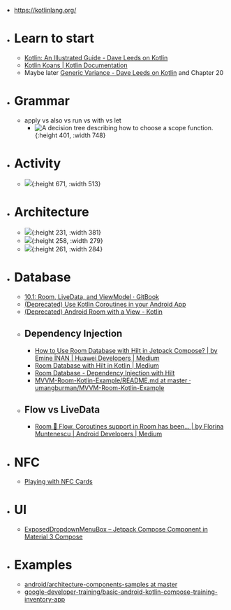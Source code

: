 - https://kotlinlang.org/
- # Learn to start
	- [Kotlin: An Illustrated Guide - Dave Leeds on Kotlin](https://typealias.com/start/)
	- [Kotlin Koans | Kotlin Documentation](https://kotlinlang.org/docs/koans.html)
	- Maybe later [Generic Variance - Dave Leeds on Kotlin](https://typealias.com/start/kotlin-variance/) and Chapter 20
- # Grammar
	- apply vs also vs run vs with vs let
		- ![A decision tree describing how to choose a scope function.](https://typealias.com/img/start/scopes-and-scope-functions/scope-function-flow-chart.png){:height 401, :width 748}
- # Activity
	- ![](https://developer.android.com/guide/components/images/activity_lifecycle.png){:height 671, :width 513}
- # Architecture
	- ![](https://developer.android.com/static/topic/libraries/architecture/images/mad-arch-overview.png){:height 231, :width 381}
	- ![](https://developer.android.com/static/topic/libraries/architecture/images/mad-arch-overview-ui.png){:height 258, :width 279}
	- ![](https://developer.android.com/static/topic/libraries/architecture/images/mad-arch-overview-data.png){:height 261, :width 284}
- # Database
	- [10.1: Room, LiveData, and ViewModel · GitBook](https://google-developer-training.github.io/android-developer-fundamentals-course-concepts-v2/unit-4-saving-user-data/lesson-10-storing-data-with-room/10-1-c-room-livedata-viewmodel/10-1-c-room-livedata-viewmodel.html)
	- [(Deprecated) Use Kotlin Coroutines in your Android App](https://developer.android.com/codelabs/kotlin-coroutines?hl=en)
	- [(Deprecated) Android Room with a View - Kotlin](https://developer.android.com/codelabs/android-room-with-a-view-kotlin?hl=en#9)
	- ## Dependency Injection
		- [How to Use Room Database with Hilt in Jetpack Compose? | by Emine İNAN | Huawei Developers | Medium](https://medium.com/huawei-developers/how-to-use-room-database-with-hilt-in-jetpack-compose-56a39c821b38)
		- [Room Database with Hilt in Kotlin | Medium](https://rezaramesh.medium.com/room-database-with-hilt-in-kotlin-a-guide-to-store-and-access-data-in-android-c3001e507738)
		- [Room Database - Dependency Injection with Hilt](https://www.youtube.com/watch?v=JOfGnXp4NgA)
		- [MVVM-Room-Kotlin-Example/README.md at master · umangburman/MVVM-Room-Kotlin-Example](https://github.com/umangburman/MVVM-Room-Kotlin-Example/blob/master/README.md)
	- ## Flow vs LiveData
		- [Room 🔗 Flow. Coroutines support in Room has been… | by Florina Muntenescu | Android Developers | Medium](https://medium.com/androiddevelopers/room-flow-273acffe5b57)
- # NFC
	- [Playing with NFC Cards](https://blog.anantshri.info/playing-with-nfc-cards/)
- # UI
	- [ExposedDropdownMenuBox – Jetpack Compose Component in Material 3 Compose](https://composables.com/material3/exposeddropdownmenubox)
- # Examples
	- [android/architecture-components-samples at master](https://github.com/android/architecture-components-samples/tree/master)
	- [google-developer-training/basic-android-kotlin-compose-training-inventory-app](https://github.com/google-developer-training/basic-android-kotlin-compose-training-inventory-app)